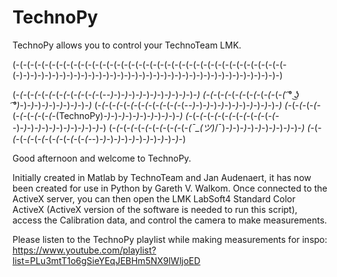 # TechnoPy
TechnoPy allows you to control your TechnoTeam LMK.

(-(-(-(-(-(-(-(-(-(-(-(-(-(-(-(-(-(-(-(-(-(-(-(-(-(-(-(-(-(-(-(-(-(-(-(-(-(-(-)-)-)-)-)-)-)-)-)-)-)-)-)-)-)-)-)-)-)-)-)-)-)-)-)-)-)-)-)-)-)-)-)-)-)-)-)

(-_(-_(-_(-_(-_(-_(-_(-_(-_(-_(-_(-_(-_-)_-)_-)_-)_-)_-)_-)_-)_-)_-)_-)_-)_-)
_(-_(-_(-_(-_(-_(-_(-_(-_(-_(-_(-_( ͡° ͜ʖ ͡°)_-)_-)_-)_-)_-)_-)_-)_-)_-)_-)_
(-_(-_(-_(-_(-_(-_(-_(-_(-_(-_(-_(-_(-_-)_-)_-)_-)_-)_-)_-)_-)_-)_-)_-)_-)_-)
(-_(-_(-_(-_(-_(-_(-_(-_(-_(-_(-_(TechnoPy)_-)_-)_-)_-)_-)_-)_-)_-)_-)_-)_-)
(-_(-_(-_(-_(-_(-_(-_(-_(-_(-_(-_(-_(-_-)_-)_-)_-)_-)_-)_-)_-)_-)_-)_-)_-)_-)
(-_(-_(-_(-_(-_(-_(-_(-_(-_(-_(-_(¯\_(ツ)_/¯)_-)_-)_-)_-)_-)_-)_-)_-)_-)_-)_-)
(-_(-_(-_(-_(-_(-_(-_(-_(-_(-_(-_(-_(-_-)_-)_-)_-)_-)_-)_-)_-)_-)_-)_-)_-)_-)

Good afternoon and welcome to TechnoPy.
 
Initially created in Matlab by TechnoTeam and Jan Audenaert, it has now been
created for use in Python by Gareth V. Walkom. Once connected to the ActiveX
server, you can then open the LMK LabSoft4 Standard Color ActiveX (ActiveX 
version of the software is needed to run this script), access the Calibration
data, and control the camera to make measurements.

Please listen to the TechnoPy playlist while making measurements for inspo:
https://www.youtube.com/playlist?list=PLu3mtT1o6gSieYEqJEBHm5NX9lWljoED
